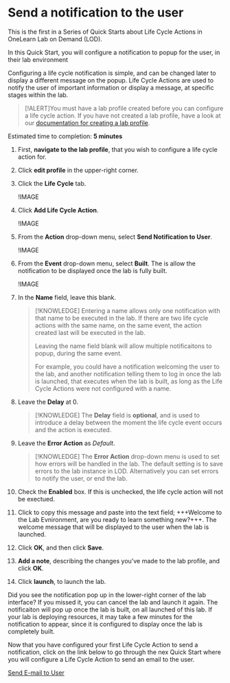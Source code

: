 # Send a notification to the user

This is the first in a Series of Quick Starts about Life Cycle Actions in OneLearn Lab on Demand (LOD).

In this Quick Start, you will configure a notification to popup for the user, in their lab environment

Configuring a life cycle notification is simple, and can be changed later to display a different message on the popup. Life Cycle Actions are used to notify the user of important information or display a message, at specific stages within the lab. 

> [!ALERT]You must have a lab profile created before you can configure a life cycle action. If you have not created a lab profile, have a look at our [documentation for creating a lab profile](URL).

Estimated time to completion: **5 minutes**

1. First, **navigate to the lab profile**, that you wish to configure a life cycle action for.

1. Click **edit profile** in the upper-right corner.

1. Click the **Life Cycle** tab.

    !IMAGE[](\docs\lod\images\life-cycle-tab.png)

1. Click **Add Life Cycle Action**.

    !IMAGE[](\docs\lod\images\add-life-cycle-action.png)

1. From the **Action** drop-down menu, select **Send Notification to User**.

    !IMAGE[](\docs\lod\image\send-notification-to-user.png)

1. From the **Event** drop-down menu, select **Built**. The is allow the notification to be displayed once the lab is fully built.

    !IMAGE[](\docs\lod\images\built.png)

1. In the **Name** field, leave this blank. 

    > [!KNOWLEDGE] Entering a name allows only one notification with that name to be executed in the lab. If there are two life cycle actions with the same name, on the same event, the action created last will be executed in the lab. 
    >
    >Leaving the name field blank will allow multiple notificaitons to popup, during the same event. 
    >
    >For example, you could have a notification welcoming the user to the lab, and another notification telling them to log in once the lab is launched, that executes when the lab is built, as long as the Life Cycle Actions were not configured with a name. 

1. Leave the **Delay** at 0. 

    >[!KNOWLEDGE] The **Delay** field is **optional**, and is used to introduce a delay between the moment the life cycle event occurs and the action is executed. 

1. Leave the **Error Action** as _Default_.

    > [!KNOWLEDGE] The **Error Action** drop-down menu is used to set how errors will be handled in the lab. The default setting is to save errors to the lab instance in LOD. Alternatively you can set errors to notify the user, or end the lab.

1. Check the **Enabled** box. If this is unchecked, the life cycle action will not be exectued.

1. Click to copy this message and paste into the text field; +++Welcome to the Lab Evnironment, are you ready to learn something new?+++. The welcome message that will be displayed to the user when the lab is launched. 

1. Click **OK**, and then click **Save**. 

1. **Add a note**, describing the changes you've made to the lab profile, and click **OK**.

1. Click **launch**, to launch the lab.

Did you see the notification pop up in the lower-right corner of the lab interface? If you missed it, you can cancel the lab and launch it again. The notificaiton will pop up once the lab is built, on all launched of this lab. If your lab is deploying resources, it may take a few minutes for the notification to appear, since it is configured to display once the lab is completely built. 

Now that you have configured your first Life Cycle Action to send a notification, click on the link below to go through the nex Quick Start where you will configure a Life Cycle Action to send an email to the user. 

[Send E-mail to User](/lod/quick-starts/life-cycle-actions/email-student.md)
